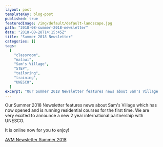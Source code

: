 ```yaml
---
layout: post
templateKey: blog-post
published: true
featuredImage: /img/default/default-landscape.jpg
path: "2018-08-summer-2018-newsletter"
date: "2018-08-28T14:15:45Z"
title: "Summer 2018 Newsletter"
categories: []
tags:
  [
    "classroom",
    "malawi",
    "Sam's Village",
    "STEP",
    "tailoring",
    "training",
    "UNESCO",
  ]
excerpt: "Our Summer 2018 Newsletter features news about Sam's Village which has now opened and is running re..."
---
```


Our Summer 2018 Newsletter features news about Sam's Village which has now opened and is running residential courses for the first time. We are very excited to announce a new 2 year international partnership with UNESCO.

It is online now for you to enjoy!

[AVM Newsletter Summer 2018](https://f000.backblazeb2.com/file/avm-wp-uploads/2018/08/AVM-Newsletter-Summer-2018.pdf)
